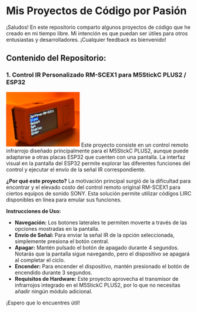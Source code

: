 # Mis Proyectos de Código por Pasión

¡Saludos! En este repositorio comparto algunos proyectos de código que he creado en mi tiempo libre. Mi intención es que puedan ser útiles para otros entusiastas y desarrolladores. ¡Cualquier feedback es bienvenido!

## Contenido del Repositorio:

### 1. Control IR Personalizado RM-SCEX1 para M5StickC PLUS2 / ESP32
<img src="https://github.com/0ctopvs/Jefftronic/blob/main/IR%20Controller%20RM-SCEX1%20-%20M5StickC%20PLUS2%20ESP3/image.png?raw=true" width="200">
Este proyecto consiste en un control remoto infrarrojo diseñado principalmente para el M5StickC PLUS2, aunque puede adaptarse a otras placas ESP32 que cuenten con una pantalla. La interfaz visual en la pantalla del ESP32 permite explorar las diferentes funciones del control y ejecutar el envío de la señal IR correspondiente.

**¿Por qué este proyecto?** La motivación principal surgió de la dificultad para encontrar y el elevado costo del control remoto original RM-SCEX1 para ciertos equipos de sonido SONY. Esta solución permite utilizar códigos LIRC disponibles en línea para emular sus funciones.

**Instrucciones de Uso:**

* **Navegación:** Los botones laterales te permiten moverte a través de las opciones mostradas en la pantalla.
* **Envío de Señal:** Para enviar la señal IR de la opción seleccionada, simplemente presiona el botón central.
* **Apagar:** Mantén pulsado el botón de apagado durante 4 segundos. Notarás que la pantalla sigue navegando, pero el dispositivo se apagará al completar el ciclo.
* **Encender:** Para encender el dispositivo, mantén presionado el botón de encendido durante 3 segundos.
* **Requisitos de Hardware:** Este proyecto aprovecha el transmisor de infrarrojos integrado en el M5StickC PLUS2, por lo que no necesitas añadir ningún módulo adicional.

¡Espero que lo encuentres útil!

